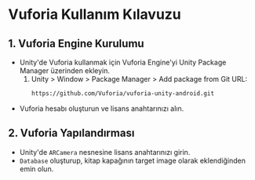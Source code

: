 # Vuforia Kullanım Kılavuzu

## 1. Vuforia Engine Kurulumu
- Unity'de Vuforia kullanmak için Vuforia Engine'yi Unity Package Manager üzerinden ekleyin.
  1. Unity > Window > Package Manager > Add package from Git URL: 
     ```bash
     https://github.com/Vuforia/vuforia-unity-android.git
     ```
- Vuforia hesabı oluşturun ve lisans anahtarınızı alın.

## 2. Vuforia Yapılandırması
- Unity'de `ARCamera` nesnesine lisans anahtarınızı girin.
- `Database` oluşturup, kitap kapağının target image olarak eklendiğinden emin olun.
